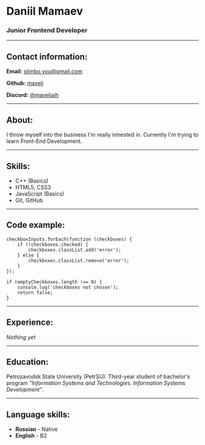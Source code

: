 # Daniil Mamaev
### Junior Frontend Developer

---

## Contact information:

**Email:** slimbo.you@gmail.com

**Github:** [maveli](https://discordapp.com/users/243311826731925505/)

**Discord:** [@maveliaih](https://github.com/maveliaih)

---

## About:

I throw myself into the business I'm really intrested in. Currently I'm trying to learn Front-End Development.

---

## Skills:

* C++ (Basics)
* HTML5, CSS3
* JavaScript (Basics)
* Git, GitHub

---

## Code example:
```
checkboxInputs.forEach(function (checkboxes) {
    if (!checkboxes.checked) {
        checkboxes.classList.add('error');
    } else {
        checkboxes.classList.remove('error');
    }
});

if (emptyCheckboxes.length !== 0) {
    console.log('checkboxes not chosen');
    return false;
}
```

---

## Experience:
*Nothing yet*

---

## Education:
Petrozavodsk State University (PetrSU). Third-year student of bachelor's program *"Information Systems and Technologies. Information Systems Development"*.

---

## Language skills:

- **Russian** \- Native
- **English** \- B2